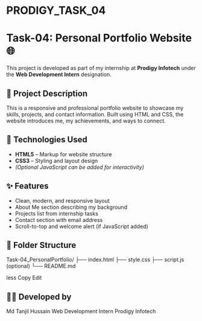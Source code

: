 # PRODIGY_TASK_04

# Task-04: Personal Portfolio Website 🌐

This project is developed as part of my internship at **Prodigy Infotech** under the **Web Development Intern** designation.

## 📌 Project Description

This is a responsive and professional portfolio website to showcase my skills, projects, and contact information. Built using HTML and CSS, the website introduces me, my achievements, and ways to connect.

## 🧰 Technologies Used

- **HTML5** – Markup for website structure  
- **CSS3** – Styling and layout design  
- *(Optional JavaScript can be added for interactivity)*

## ✨ Features

- Clean, modern, and responsive layout  
- About Me section describing my background  
- Projects list from internship tasks  
- Contact section with email address  
- Scroll-to-top and welcome alert (if JavaScript added)

## 📁 Folder Structure

Task-04_PersonalPortfolio/
├── index.html
├── style.css
├── script.js (optional)
└── README.md

less
Copy
Edit

## 🧑‍💻 Developed by

Md Tanjil Hussain
Web Development Intern
Prodigy Infotech 
